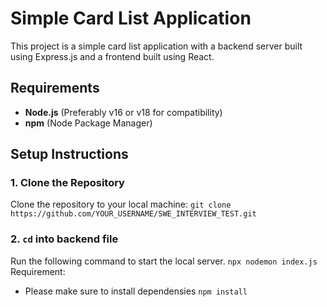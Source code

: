 # Simple Card List Application

This project is a simple card list application with a backend server built using Express.js and a frontend built using React. 

## Requirements
- **Node.js** (Preferably v16 or v18 for compatibility)
- **npm** (Node Package Manager)

## Setup Instructions

### 1. Clone the Repository
Clone the repository to your local machine:
```git clone https://github.com/YOUR_USERNAME/SWE_INTERVIEW_TEST.git```


### 2. ```cd``` into backend file
Run the following command to start the local server.
```npx nodemon index.js```
Requirement:
- Please make sure to install dependensies
```npm install```




